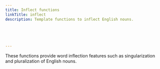 ```yaml
---
title: Inflect functions
linkTitle: inflect
description: Template functions to inflect English nouns.



  

---
```


These functions provide word inflection features such as singularization and pluralization of English nouns.
